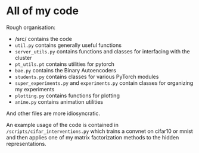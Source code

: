 # All of my code

Rough organisation:
- /src/ contains the code
- `util.py` contains generally useful functions
- `server_utils.py` contains functions and classes for interfacing with the cluster
- `pt_utils.pt` contains utilities for pytorch
- `bae.py` contains the Binary Autoencoders
- `students.py` contains classes for various PyTorch modules
- `super_experiments.py` and `experiments.py` contain classes for organizing my experiments
- `plotting.py` contains functions for plotting
- `anime.py` contains animation utilities

And other files are more idiosyncratic. 

An example usage of the code is contained in `/scripts/cifar_interventions.py` which trains a convnet on cifar10 or mnist and then applies one of my matrix factorization methods to the hidden representations.